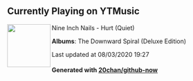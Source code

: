 ## Currently Playing on YTMusic

[<img align="left" width="100" src="https://lh3.googleusercontent.com/crcX0HAQtexjejg2hmEf0dGJSQU77D95F5LVjnbT4uxOjPG-jcgXu7GnDp7Jdtv8dfP3PqmhK3i7frA">](https://music.youtube.com/channel/UC8txE2ZyN2Sh8XxH5OkHLSw)

Nine Inch Nails - Hurt (Quiet)

**Albums**: The Downward Spiral (Deluxe Edition)

Last updated at 08/03/2020 19:27

#### Generated with [20chan/github-now](https://github.com/20chan/github-now)


<!--
**20chan/20chan** is a ✨ _special_ ✨ repository because its `README.md` (this file) appears on your GitHub profile.

Here are some ideas to get you started:

- 🔭 I’m currently working on ...
- 🌱 I’m currently learning ...
- 👯 I’m looking to collaborate on ...
- 🤔 I’m looking for help with ...
- 💬 Ask me about ...
- 📫 How to reach me: ...
- 😄 Pronouns: ...
- ⚡ Fun fact: ...
-->
